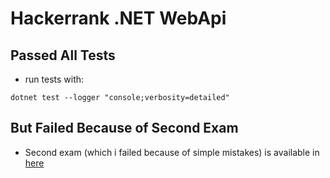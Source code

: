 # Hackerrank .NET WebApi

## Passed All Tests

- run tests with:
```
dotnet test --logger "console;verbosity=detailed"
```

## But Failed Because of Second Exam

- Second exam (which i failed because of simple mistakes) is available in [here](https://github.com/HBA114/HackerRank_dotnet_DistinctDigitNumbers)
